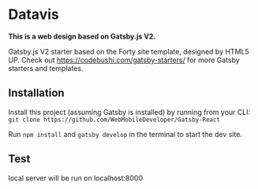 # Datavis

**This is a web design based on Gatsby.js V2.**

Gatsby.js V2 starter based on the Forty site template, designed by HTML5 UP. Check out https://codebushi.com/gatsby-starters/ for more Gatsby starters and templates.

## Installation

Install this project (assuming Gatsby is installed) by running from your CLI:
<br/>
`git clone https://github.com/WebMobileDeveloper/Gatsby-React`

Run `npm install` and `gatsby develop` in the terminal to start the dev site.

## Test

local server will be run on localhost:8000